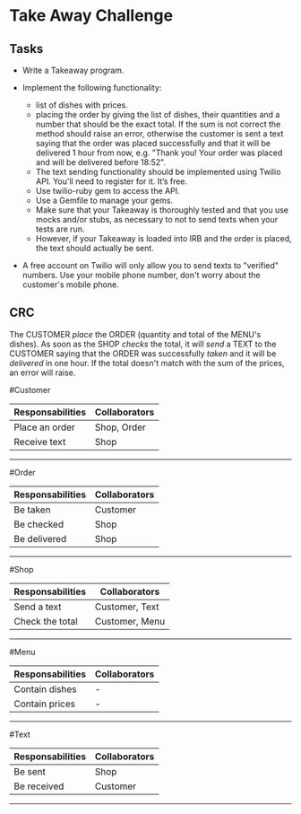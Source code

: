 Take Away Challenge
===================

Tasks
-----
* Write a Takeaway program.
* Implement the following functionality:

  - list of dishes with prices.
  - placing the order by giving the list of dishes, their quantities and a number that should be the exact total. If the sum is not
  correct the method should raise an error, otherwise the customer is sent a text saying that the order was placed successfully and that it will be delivered 1 hour from now, e.g. "Thank you! Your order was placed and will be delivered before 18:52".
  - The text sending functionality should be implemented using Twilio API. You'll need to register for it. It’s free.
  - Use twilio-ruby gem to access the API.
  - Use a Gemfile to manage your gems.
  - Make sure that your Takeaway is thoroughly tested and that you use mocks and/or stubs, as necessary to not to send texts when your tests are run.
  - However, if your Takeaway is loaded into IRB and the order is placed, the text should actually be sent.

* A free account on Twilio will only allow you to send texts to "verified" numbers. Use your mobile phone number, don't worry about the customer's mobile phone.

CRC
---

The CUSTOMER *place* the ORDER (quantity and total of the MENU's dishes).
As soon as the SHOP *checks* the total, it will *send* a TEXT to the CUSTOMER saying that the ORDER was successfully *taken* and it will be *delivered* in one hour.
If the total doesn't match with the sum of the prices, an error will raise.

#Customer

Responsabilities  |  Collaborators
------------------|---------------
  Place an order  |  Shop, Order
   Receive text   |	    Shop
----------------------------------

#Order

Responsabilities  |  Collaborators
------------------|---------------
  Be taken        |	  Customer
  Be checked      |	    Shop
  Be delivered    |     Shop
----------------------------------

#Shop

Responsabilities  |  Collaborators
------------------|----------------
  Send a text     |	Customer, Text
  Check the total | Customer, Menu
-----------------------------------

#Menu

Responsabilities  |  Collaborators
------------------|----------------
  Contain dishes  |	      -
  Contain prices  |       -
-----------------------------------

#Text

Responsabilities  |  Collaborators
------------------|----------------
  Be sent         |	     Shop
  Be received     |    Customer
-----------------------------------
